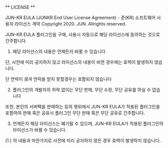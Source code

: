
** LICENSE **

JUN-KR EULA (JUNKR End User License Agreement) - 준(KR) 소프트웨어 사용자 라이선스 계약
Copyright 2020. JUN. Allrights reserved. 


JUN-KR EULA 플러그인을 구매, 사용시 자동으로 해당 라이선스에 동의하는 것으로 간주합니다


1. 해당 라이선스의 내용은 언제든지 바뀔 수 있습니다

단, 사전에 미리 공지하지 않고 라이선스의 내용이 바뀐 경우에는
효력이 발생하지 않습니다.

단 연락이 끊겨 연락을 받지 못할경우는 포함되지 않습니다


2. 플러그인의 개발자의 허락 없이는 무단 판매, 무단 수정, 무단 공유를 하실 수 없습니다

또한, 본인의 서버팩을 판매하는 등의 행위에서 JUN-KR EULA가 적용된 플러그인을 포함하여
판매 혹은 공유시 플러그인 무단 판매 혹은 무단 공유로 간주합니다.


3. 언제든지 해당 라이선스는 폐기될 수 있으며, JUN-KR EULA가 적용된 플러그인의 라이선스가 바뀔 수 있습니다.

(1.) 의 내용과 마찬가지로 사전에 미리 공지하지 않은 경우 효력이 발생하지 않습니다.
